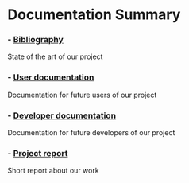 # Documentation Summary

### - [Bibliography](bibliography/README.md)
State of the art of our project
### - [User documentation](user/README.md)
Documentation for future users of our project
### - [Developer documentation](developer/README.md)
Documentation for future developers of our project
### - [Project report](report/README.md)
Short report about our work